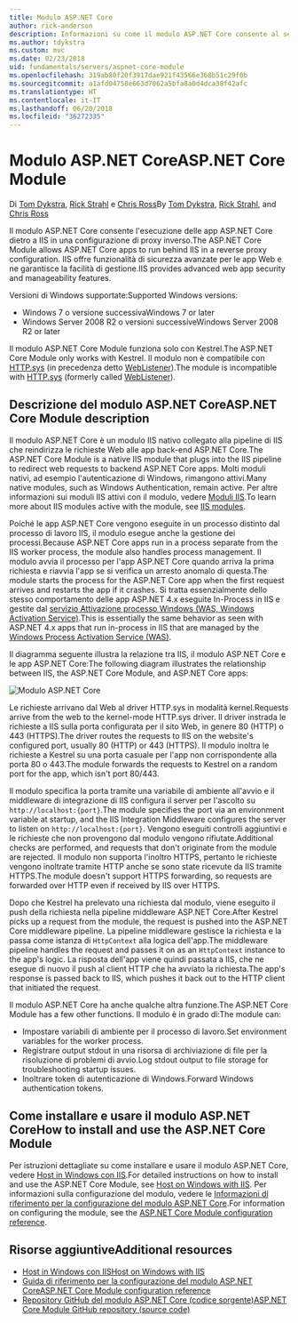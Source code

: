 ```yaml
---
title: Modulo ASP.NET Core
author: rick-anderson
description: Informazioni su come il modulo ASP.NET Core consente al server Web Kestrel di usare IIS o IIS Express come server proxy inverso.
ms.author: tdykstra
ms.custom: mvc
ms.date: 02/23/2018
uid: fundamentals/servers/aspnet-core-module
ms.openlocfilehash: 319ab80f20f3917dae921f43566e368b51c29f0b
ms.sourcegitcommit: a1afd04758e663d7062a5bfa8a0d4dca38f42afc
ms.translationtype: HT
ms.contentlocale: it-IT
ms.lasthandoff: 06/20/2018
ms.locfileid: "36272335"
---
```

# <a name="aspnet-core-module"></a><span data-ttu-id="7af26-103">Modulo ASP.NET Core</span><span class="sxs-lookup"><span data-stu-id="7af26-103">ASP.NET Core Module</span></span>

<span data-ttu-id="7af26-104">Di [Tom Dykstra](https://github.com/tdykstra), [Rick Strahl](https://github.com/RickStrahl) e [Chris Ross](https://github.com/Tratcher)</span><span class="sxs-lookup"><span data-stu-id="7af26-104">By [Tom Dykstra](https://github.com/tdykstra), [Rick Strahl](https://github.com/RickStrahl), and [Chris Ross](https://github.com/Tratcher)</span></span> 

<span data-ttu-id="7af26-105">Il modulo ASP.NET Core consente l'esecuzione delle app ASP.NET Core dietro a IIS in una configurazione di proxy inverso.</span><span class="sxs-lookup"><span data-stu-id="7af26-105">The ASP.NET Core Module allows ASP.NET Core apps to run behind IIS in a reverse proxy configuration.</span></span> <span data-ttu-id="7af26-106">IIS offre funzionalità di sicurezza avanzate per le app Web e ne garantisce la facilità di gestione.</span><span class="sxs-lookup"><span data-stu-id="7af26-106">IIS provides advanced web app security and manageability features.</span></span>

<span data-ttu-id="7af26-107">Versioni di Windows supportate:</span><span class="sxs-lookup"><span data-stu-id="7af26-107">Supported Windows versions:</span></span>

* <span data-ttu-id="7af26-108">Windows 7 o versione successiva</span><span class="sxs-lookup"><span data-stu-id="7af26-108">Windows 7 or later</span></span>
* <span data-ttu-id="7af26-109">Windows Server 2008 R2 o versioni successive</span><span class="sxs-lookup"><span data-stu-id="7af26-109">Windows Server 2008 R2 or later</span></span>

<span data-ttu-id="7af26-110">Il modulo ASP.NET Core Module funziona solo con Kestrel.</span><span class="sxs-lookup"><span data-stu-id="7af26-110">The ASP.NET Core Module only works with Kestrel.</span></span> <span data-ttu-id="7af26-111">Il modulo non è compatibile con [HTTP.sys](xref:fundamentals/servers/httpsys) (in precedenza detto [WebListener](xref:fundamentals/servers/weblistener)).</span><span class="sxs-lookup"><span data-stu-id="7af26-111">The module is incompatible with [HTTP.sys](xref:fundamentals/servers/httpsys) (formerly called [WebListener](xref:fundamentals/servers/weblistener)).</span></span>

## <a name="aspnet-core-module-description"></a><span data-ttu-id="7af26-112">Descrizione del modulo ASP.NET Core</span><span class="sxs-lookup"><span data-stu-id="7af26-112">ASP.NET Core Module description</span></span>

<span data-ttu-id="7af26-113">Il modulo ASP.NET Core è un modulo IIS nativo collegato alla pipeline di IIS che reindirizza le richieste Web alle app back-end ASP.NET Core.</span><span class="sxs-lookup"><span data-stu-id="7af26-113">The ASP.NET Core Module is a native IIS module that plugs into the IIS pipeline to redirect web requests to backend ASP.NET Core apps.</span></span> <span data-ttu-id="7af26-114">Molti moduli nativi, ad esempio l'autenticazione di Windows, rimangono attivi.</span><span class="sxs-lookup"><span data-stu-id="7af26-114">Many native modules, such as Windows Authentication, remain active.</span></span> <span data-ttu-id="7af26-115">Per altre informazioni sui moduli IIS attivi con il modulo, vedere [Moduli IIS](xref:host-and-deploy/iis/modules).</span><span class="sxs-lookup"><span data-stu-id="7af26-115">To learn more about IIS modules active with the module, see [IIS modules](xref:host-and-deploy/iis/modules).</span></span>

<span data-ttu-id="7af26-116">Poiché le app ASP.NET Core vengono eseguite in un processo distinto dal processo di lavoro IIS, il modulo esegue anche la gestione dei processi.</span><span class="sxs-lookup"><span data-stu-id="7af26-116">Because ASP.NET Core apps run in a process separate from the IIS worker process, the module also handles process management.</span></span> <span data-ttu-id="7af26-117">Il modulo avvia il processo per l'app ASP.NET Core quando arriva la prima richiesta e riavvia l'app se si verifica un arresto anomalo di questa.</span><span class="sxs-lookup"><span data-stu-id="7af26-117">The module starts the process for the ASP.NET Core app when the first request arrives and restarts the app if it crashes.</span></span> <span data-ttu-id="7af26-118">Si tratta essenzialmente dello stesso comportamento delle app ASP.NET 4.x eseguite In-Process in IIS e gestite dal [servizio Attivazione processo Windows (WAS, Windows Activation Service)](/iis/manage/provisioning-and-managing-iis/features-of-the-windows-process-activation-service-was).</span><span class="sxs-lookup"><span data-stu-id="7af26-118">This is essentially the same behavior as seen with ASP.NET 4.x apps that run in-process in IIS that are managed by the [Windows Process Activation Service (WAS)](/iis/manage/provisioning-and-managing-iis/features-of-the-windows-process-activation-service-was).</span></span>

<span data-ttu-id="7af26-119">Il diagramma seguente illustra la relazione tra IIS, il modulo ASP.NET Core e le app ASP.NET Core:</span><span class="sxs-lookup"><span data-stu-id="7af26-119">The following diagram illustrates the relationship between IIS, the ASP.NET Core Module, and ASP.NET Core apps:</span></span>

![Modulo ASP.NET Core](aspnet-core-module/_static/ancm.png)

<span data-ttu-id="7af26-121">Le richieste arrivano dal Web al driver HTTP.sys in modalità kernel.</span><span class="sxs-lookup"><span data-stu-id="7af26-121">Requests arrive from the web to the kernel-mode HTTP.sys driver.</span></span> <span data-ttu-id="7af26-122">Il driver instrada le richieste a IIS sulla porta configurata per il sito Web, in genere 80 (HTTP) o 443 (HTTPS).</span><span class="sxs-lookup"><span data-stu-id="7af26-122">The driver routes the requests to IIS on the website's configured port, usually 80 (HTTP) or 443 (HTTPS).</span></span> <span data-ttu-id="7af26-123">Il modulo inoltra le richieste a Kestrel su una porta casuale per l'app non corrispondente alla porta 80 o 443.</span><span class="sxs-lookup"><span data-stu-id="7af26-123">The module forwards the requests to Kestrel on a random port for the app, which isn't port 80/443.</span></span>

<span data-ttu-id="7af26-124">Il modulo specifica la porta tramite una variabile di ambiente all'avvio e il middleware di integrazione di IIS configura il server per l'ascolto su `http://localhost:{port}`.</span><span class="sxs-lookup"><span data-stu-id="7af26-124">The module specifies the port via an environment variable at startup, and the IIS Integration Middleware configures the server to listen on `http://localhost:{port}`.</span></span> <span data-ttu-id="7af26-125">Vengono eseguiti controlli aggiuntivi e le richieste che non provengono dal modulo vengono rifiutate.</span><span class="sxs-lookup"><span data-stu-id="7af26-125">Additional checks are performed, and requests that don't originate from the module are rejected.</span></span> <span data-ttu-id="7af26-126">Il modulo non supporta l'inoltro HTTPS, pertanto le richieste vengono inoltrate tramite HTTP anche se sono state ricevute da IIS tramite HTTPS.</span><span class="sxs-lookup"><span data-stu-id="7af26-126">The module doesn't support HTTPS forwarding, so requests are forwarded over HTTP even if received by IIS over HTTPS.</span></span>

<span data-ttu-id="7af26-127">Dopo che Kestrel ha prelevato una richiesta dal modulo, viene eseguito il push della richiesta nella pipeline middleware ASP.NET Core.</span><span class="sxs-lookup"><span data-stu-id="7af26-127">After Kestrel picks up a request from the module, the request is pushed into the ASP.NET Core middleware pipeline.</span></span> <span data-ttu-id="7af26-128">La pipeline middleware gestisce la richiesta e la passa come istanza di `HttpContext` alla logica dell'app.</span><span class="sxs-lookup"><span data-stu-id="7af26-128">The middleware pipeline handles the request and passes it on as an `HttpContext` instance to the app's logic.</span></span> <span data-ttu-id="7af26-129">La risposta dell'app viene quindi passata a IIS, che ne esegue di nuovo il push al client HTTP che ha avviato la richiesta.</span><span class="sxs-lookup"><span data-stu-id="7af26-129">The app's response is passed back to IIS, which pushes it back out to the HTTP client that initiated the request.</span></span>

<span data-ttu-id="7af26-130">Il modulo ASP.NET Core ha anche qualche altra funzione.</span><span class="sxs-lookup"><span data-stu-id="7af26-130">The ASP.NET Core Module has a few other functions.</span></span> <span data-ttu-id="7af26-131">Il modulo è in grado di:</span><span class="sxs-lookup"><span data-stu-id="7af26-131">The module can:</span></span>

* <span data-ttu-id="7af26-132">Impostare variabili di ambiente per il processo di lavoro.</span><span class="sxs-lookup"><span data-stu-id="7af26-132">Set environment variables for the worker process.</span></span>
* <span data-ttu-id="7af26-133">Registrare output stdout in una risorsa di archiviazione di file per la risoluzione di problemi di avvio.</span><span class="sxs-lookup"><span data-stu-id="7af26-133">Log stdout output to file storage for troubleshooting startup issues.</span></span>
* <span data-ttu-id="7af26-134">Inoltrare token di autenticazione di Windows.</span><span class="sxs-lookup"><span data-stu-id="7af26-134">Forward Windows authentication tokens.</span></span>

## <a name="how-to-install-and-use-the-aspnet-core-module"></a><span data-ttu-id="7af26-135">Come installare e usare il modulo ASP.NET Core</span><span class="sxs-lookup"><span data-stu-id="7af26-135">How to install and use the ASP.NET Core Module</span></span>

<span data-ttu-id="7af26-136">Per istruzioni dettagliate su come installare e usare il modulo ASP.NET Core, vedere [Host in Windows con IIS](xref:host-and-deploy/iis/index).</span><span class="sxs-lookup"><span data-stu-id="7af26-136">For detailed instructions on how to install and use the ASP.NET Core Module, see [Host on Windows with IIS](xref:host-and-deploy/iis/index).</span></span> <span data-ttu-id="7af26-137">Per informazioni sulla configurazione del modulo, vedere le [Informazioni di riferimento per la configurazione del modulo ASP.NET Core](xref:host-and-deploy/aspnet-core-module).</span><span class="sxs-lookup"><span data-stu-id="7af26-137">For information on configuring the module, see the [ASP.NET Core Module configuration reference](xref:host-and-deploy/aspnet-core-module).</span></span>

## <a name="additional-resources"></a><span data-ttu-id="7af26-138">Risorse aggiuntive</span><span class="sxs-lookup"><span data-stu-id="7af26-138">Additional resources</span></span>

* [<span data-ttu-id="7af26-139">Host in Windows con IIS</span><span class="sxs-lookup"><span data-stu-id="7af26-139">Host on Windows with IIS</span></span>](xref:host-and-deploy/iis/index)
* [<span data-ttu-id="7af26-140">Guida di riferimento per la configurazione del modulo ASP.NET Core</span><span class="sxs-lookup"><span data-stu-id="7af26-140">ASP.NET Core Module configuration reference</span></span>](xref:host-and-deploy/aspnet-core-module)
* [<span data-ttu-id="7af26-141">Repository GitHub del modulo ASP.NET Core (codice sorgente)</span><span class="sxs-lookup"><span data-stu-id="7af26-141">ASP.NET Core Module GitHub repository (source code)</span></span>](https://github.com/aspnet/AspNetCoreModule)
